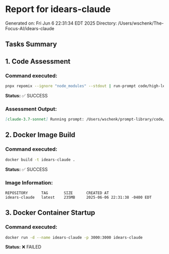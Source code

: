 # Report for idears-claude
Generated on: Fri Jun  6 22:31:34 EDT 2025
Directory: /Users/wschenk/The-Focus-AI/idears-claude

## Tasks Summary

## 1. Code Assessment

### Command executed:
```bash
pnpx repomix --ignore "node_modules" --stdout | run-prompt code/high-level-review-consise | tee assessment-consise.md
```

**Status:** ✅ SUCCESS

### Assessment Output:
```markdown
[claude-3.7-sonnet] Running prompt: /Users/wschenk/prompt-library/code/high-level-review-consise.md
```

## 2. Docker Image Build

### Command executed:
```bash
docker build -t idears-claude .
```

**Status:** ✅ SUCCESS

### Image Information:
```
REPOSITORY      TAG       SIZE      CREATED AT
idears-claude   latest    235MB     2025-06-06 22:31:38 -0400 EDT
```

## 3. Docker Container Startup

### Command executed:
```bash
docker run -d --name idears-claude -p 3000:3000 idears-claude
```

**Status:** ❌ FAILED
